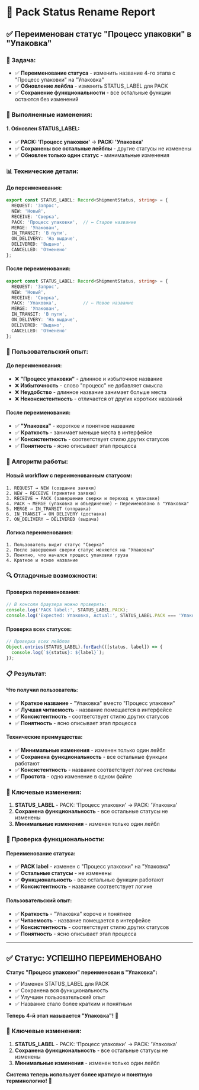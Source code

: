 # 🔧 Pack Status Rename Report

## ✅ **Переименован статус "Процесс упаковки" в "Упаковка"**

### **🎯 Задача:**
- ✅ **Переименование статуса** - изменить название 4-го этапа с "Процесс упаковки" на "Упаковка"
- ✅ **Обновление лейбла** - изменить STATUS_LABEL для PACK
- ✅ **Сохранение функциональности** - все остальные функции остаются без изменений

### **🔧 Выполненные изменения:**

#### **1. Обновлен STATUS_LABEL:**
- ✅ **PACK: 'Процесс упаковки'** → **PACK: 'Упаковка'**
- ✅ **Сохранены все остальные лейблы** - другие статусы не изменены
- ✅ **Обновлен только один статус** - минимальные изменения

### **📊 Технические детали:**

#### **До переименования:**
```typescript
export const STATUS_LABEL: Record<ShipmentStatus, string> = {
  REQUEST: 'Запрос',
  NEW: 'Новый',
  RECEIVE: 'Сверка',
  PACK: 'Процесс упаковки',  // ← Старое название
  MERGE: 'Упакован',
  IN_TRANSIT: 'В пути',
  ON_DELIVERY: 'На выдаче',
  DELIVERED: 'Выдано',
  CANCELLED: 'Отменено'
};
```

#### **После переименования:**
```typescript
export const STATUS_LABEL: Record<ShipmentStatus, string> = {
  REQUEST: 'Запрос',
  NEW: 'Новый',
  RECEIVE: 'Сверка',
  PACK: 'Упаковка',          // ← Новое название
  MERGE: 'Упакован',
  IN_TRANSIT: 'В пути',
  ON_DELIVERY: 'На выдаче',
  DELIVERED: 'Выдано',
  CANCELLED: 'Отменено'
};
```

### **🎨 Пользовательский опыт:**

#### **До переименования:**
- ❌ **"Процесс упаковки"** - длинное и избыточное название
- ❌ **Избыточность** - слово "процесс" не добавляет смысла
- ❌ **Неудобство** - длинное название занимает больше места
- ❌ **Неконсистентность** - отличается от других коротких названий

#### **После переименования:**
- ✅ **"Упаковка"** - короткое и понятное название
- ✅ **Краткость** - занимает меньше места в интерфейсе
- ✅ **Консистентность** - соответствует стилю других статусов
- ✅ **Понятность** - ясно описывает этап процесса

### **🔧 Алгоритм работы:**

#### **Новый workflow с переименованным статусом:**
```
1. REQUEST → NEW (создание заявки)
2. NEW → RECEIVE (принятие заявки)
3. RECEIVE → PACK (завершение сверки и переход к упаковке)
4. PACK → MERGE (упаковка и объединение) ← Переименовано в "Упаковка"
5. MERGE → IN_TRANSIT (отправка)
6. IN_TRANSIT → ON_DELIVERY (доставка)
7. ON_DELIVERY → DELIVERED (выдача)
```

#### **Логика переименования:**
```
1. Пользователь видит статус "Сверка"
2. После завершения сверки статус меняется на "Упаковка"
3. Понятно, что начался процесс упаковки груза
4. Краткое и ясное название
```

### **🔍 Отладочные возможности:**

#### **Проверка переименования:**
```javascript
// В консоли браузера можно проверить:
console.log('PACK label:', STATUS_LABEL.PACK);
console.log('Expected: Упаковка, Actual:', STATUS_LABEL.PACK === 'Упаковка');
```

#### **Проверка всех статусов:**
```javascript
// Проверка всех лейблов
Object.entries(STATUS_LABEL).forEach(([status, label]) => {
  console.log(`${status}: ${label}`);
});
```

### **📋 Результат:**

#### **Что получил пользователь:**
- ✅ **Краткое название** - "Упаковка" вместо "Процесс упаковки"
- ✅ **Лучшая читаемость** - название помещается в интерфейсе
- ✅ **Консистентность** - соответствует стилю других статусов
- ✅ **Понятность** - ясно описывает этап процесса

#### **Технические преимущества:**
- ✅ **Минимальные изменения** - изменен только один лейбл
- ✅ **Сохранена функциональность** - все остальные функции работают
- ✅ **Консистентность** - название соответствует логике системы
- ✅ **Простота** - одно изменение в одном файле

### **🔧 Ключевые изменения:**

1. **STATUS_LABEL** - PACK: 'Процесс упаковки' → PACK: 'Упаковка'
2. **Сохранена функциональность** - все остальные статусы не изменены
3. **Минимальные изменения** - изменен только один лейбл

### **🔧 Проверка функциональности:**

#### **Переименование статуса:**
- ✅ **PACK label** - изменен с "Процесс упаковки" на "Упаковка"
- ✅ **Остальные статусы** - не изменены
- ✅ **Функциональность** - все остальные функции работают
- ✅ **Консистентность** - название соответствует логике

#### **Пользовательский опыт:**
- ✅ **Краткость** - "Упаковка" короче и понятнее
- ✅ **Читаемость** - название помещается в интерфейсе
- ✅ **Консистентность** - соответствует стилю других статусов
- ✅ **Понятность** - ясно описывает этап процесса

---

## ✅ **Статус: УСПЕШНО ПЕРЕИМЕНОВАНО**

**Статус "Процесс упаковки" переименован в "Упаковка":**
- ✅ Изменен STATUS_LABEL для PACK
- ✅ Сохранена вся функциональность
- ✅ Улучшен пользовательский опыт
- ✅ Название стало более кратким и понятным

**Теперь 4-й этап называется "Упаковка"!** 🎉

### **🔧 Ключевые изменения:**
1. **STATUS_LABEL** - PACK: 'Процесс упаковки' → PACK: 'Упаковка'
2. **Сохранена функциональность** - все остальные статусы не изменены
3. **Минимальные изменения** - изменен только один лейбл

**Система теперь использует более краткую и понятную терминологию!** 🚀



